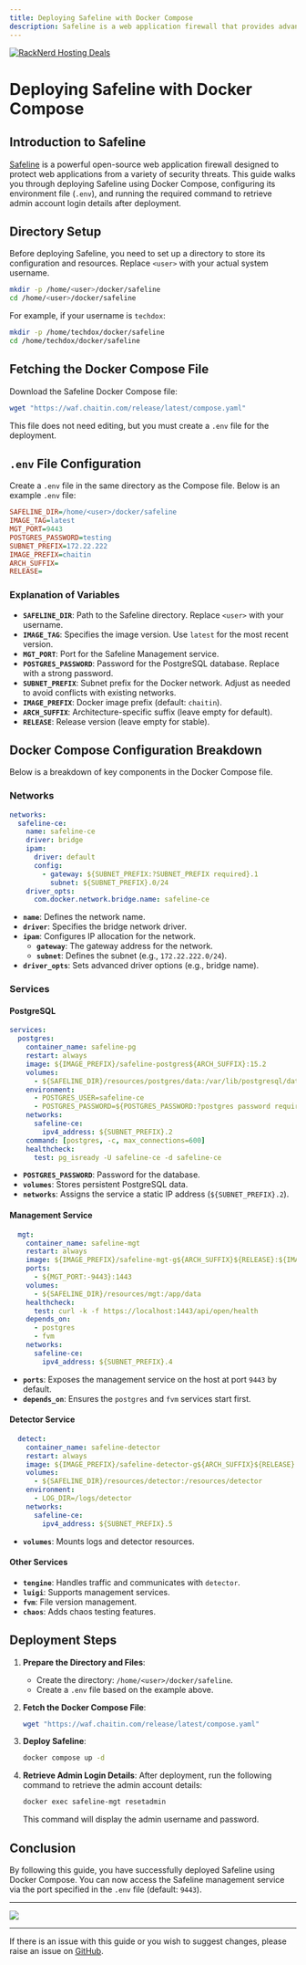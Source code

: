 ```yaml
---
title: Deploying Safeline with Docker Compose
description: Safeline is a web application firewall that provides advanced protection against web threats. This guide provides steps for deploying Safeline using Docker Compose, setting up the required `.env` file, and breaking down the provided Compose configuration.
---
```

<a href="https://my.racknerd.com/aff.php?aff=5792&ref=techdox.nz" target="_blank">
    <img src="https://racknerd.com/banners/728x90.gif" alt="RackNerd Hosting Deals">
</a>

# Deploying Safeline with Docker Compose

## Introduction to Safeline

[Safeline](https://waf.chaitin.com/) is a powerful open-source web application firewall designed to protect web applications from a variety of security threats. This guide walks you through deploying Safeline using Docker Compose, configuring its environment file (`.env`), and running the required command to retrieve admin account login details after deployment.

## Directory Setup

Before deploying Safeline, you need to set up a directory to store its configuration and resources. Replace `<user>` with your actual system username.

```bash
mkdir -p /home/<user>/docker/safeline
cd /home/<user>/docker/safeline
```

For example, if your username is `techdox`:

```bash
mkdir -p /home/techdox/docker/safeline
cd /home/techdox/docker/safeline
```

## Fetching the Docker Compose File

Download the Safeline Docker Compose file:

```bash
wget "https://waf.chaitin.com/release/latest/compose.yaml"
```

This file does not need editing, but you must create a `.env` file for the deployment.

## `.env` File Configuration

Create a `.env` file in the same directory as the Compose file. Below is an example `.env` file:

```ini
SAFELINE_DIR=/home/<user>/docker/safeline
IMAGE_TAG=latest
MGT_PORT=9443
POSTGRES_PASSWORD=testing
SUBNET_PREFIX=172.22.222
IMAGE_PREFIX=chaitin
ARCH_SUFFIX=
RELEASE=
```

### Explanation of Variables

- **`SAFELINE_DIR`**: Path to the Safeline directory. Replace `<user>` with your username.
- **`IMAGE_TAG`**: Specifies the image version. Use `latest` for the most recent version.
- **`MGT_PORT`**: Port for the Safeline Management service.
- **`POSTGRES_PASSWORD`**: Password for the PostgreSQL database. Replace with a strong password.
- **`SUBNET_PREFIX`**: Subnet prefix for the Docker network. Adjust as needed to avoid conflicts with existing networks.
- **`IMAGE_PREFIX`**: Docker image prefix (default: `chaitin`).
- **`ARCH_SUFFIX`**: Architecture-specific suffix (leave empty for default).
- **`RELEASE`**: Release version (leave empty for stable).

## Docker Compose Configuration Breakdown

Below is a breakdown of key components in the Docker Compose file.

### Networks

```yaml
networks:
  safeline-ce:
    name: safeline-ce
    driver: bridge
    ipam:
      driver: default
      config:
        - gateway: ${SUBNET_PREFIX:?SUBNET_PREFIX required}.1
          subnet: ${SUBNET_PREFIX}.0/24
    driver_opts:
      com.docker.network.bridge.name: safeline-ce
```

- **`name`**: Defines the network name.
- **`driver`**: Specifies the bridge network driver.
- **`ipam`**: Configures IP allocation for the network.
  - **`gateway`**: The gateway address for the network.
  - **`subnet`**: Defines the subnet (e.g., `172.22.222.0/24`).
- **`driver_opts`**: Sets advanced driver options (e.g., bridge name).

### Services

#### PostgreSQL

```yaml
services:
  postgres:
    container_name: safeline-pg
    restart: always
    image: ${IMAGE_PREFIX}/safeline-postgres${ARCH_SUFFIX}:15.2
    volumes:
      - ${SAFELINE_DIR}/resources/postgres/data:/var/lib/postgresql/data
    environment:
      - POSTGRES_USER=safeline-ce
      - POSTGRES_PASSWORD=${POSTGRES_PASSWORD:?postgres password required}
    networks:
      safeline-ce:
        ipv4_address: ${SUBNET_PREFIX}.2
    command: [postgres, -c, max_connections=600]
    healthcheck:
      test: pg_isready -U safeline-ce -d safeline-ce
```

- **`POSTGRES_PASSWORD`**: Password for the database.
- **`volumes`**: Stores persistent PostgreSQL data.
- **`networks`**: Assigns the service a static IP address (`${SUBNET_PREFIX}.2`).

#### Management Service

```yaml
  mgt:
    container_name: safeline-mgt
    restart: always
    image: ${IMAGE_PREFIX}/safeline-mgt-g${ARCH_SUFFIX}${RELEASE}:${IMAGE_TAG:?image tag required}
    ports:
      - ${MGT_PORT:-9443}:1443
    volumes:
      - ${SAFELINE_DIR}/resources/mgt:/app/data
    healthcheck:
      test: curl -k -f https://localhost:1443/api/open/health
    depends_on:
      - postgres
      - fvm
    networks:
      safeline-ce:
        ipv4_address: ${SUBNET_PREFIX}.4
```

- **`ports`**: Exposes the management service on the host at port `9443` by default.
- **`depends_on`**: Ensures the `postgres` and `fvm` services start first.

#### Detector Service

```yaml
  detect:
    container_name: safeline-detector
    restart: always
    image: ${IMAGE_PREFIX}/safeline-detector-g${ARCH_SUFFIX}${RELEASE}:${IMAGE_TAG}
    volumes:
      - ${SAFELINE_DIR}/resources/detector:/resources/detector
    environment:
      - LOG_DIR=/logs/detector
    networks:
      safeline-ce:
        ipv4_address: ${SUBNET_PREFIX}.5
```

- **`volumes`**: Mounts logs and detector resources.

#### Other Services

- **`tengine`**: Handles traffic and communicates with `detector`.
- **`luigi`**: Supports management services.
- **`fvm`**: File version management.
- **`chaos`**: Adds chaos testing features.

## Deployment Steps

1. **Prepare the Directory and Files**:
   - Create the directory: `/home/<user>/docker/safeline`.
   - Create a `.env` file based on the example above.

2. **Fetch the Docker Compose File**:
   ```bash
   wget "https://waf.chaitin.com/release/latest/compose.yaml"
   ```

3. **Deploy Safeline**:
   ```bash
   docker compose up -d
   ```

4. **Retrieve Admin Login Details**:
   After deployment, run the following command to retrieve the admin account details:

   ```bash
   docker exec safeline-mgt resetadmin
   ```

   This command will display the admin username and password.

## Conclusion

By following this guide, you have successfully deployed Safeline using Docker Compose. You can now access the Safeline management service via the port specified in the `.env` file (default: `9443`).

---

<a href="https://www.buymeacoffee.com/techdox"><img src="https://img.buymeacoffee.com/button-api/?text=Buy me a cup of tea&emoji=🍵&slug=techdox&button_colour=FFDD00&font_colour=000000&font_family=Cookie&outline_colour=000000&coffee_colour=ffffff" /></a>

---

If there is an issue with this guide or you wish to suggest changes, please raise an issue on [GitHub](https://github.com/Techdox/techdox-docs).
